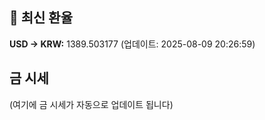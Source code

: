 
## 💱 최신 환율
<!-- EXCHANGE_RATE_START -->
**USD → KRW:** 1389.503177 (업데이트: 2025-08-09 20:26:59)
<!-- EXCHANGE_RATE_END -->

## 금 시세
<!-- GOLD_PRICE_START -->
(여기에 금 시세가 자동으로 업데이트 됩니다)
<!-- GOLD_PRICE_END -->

